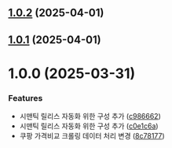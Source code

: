 ## [1.0.2](https://github.com/daechan-jo/auto-store-services-coupang/compare/v1.0.1...v1.0.2) (2025-04-01)

## [1.0.1](https://github.com/daechan-jo/auto-store-services-coupang/compare/v1.0.0...v1.0.1) (2025-04-01)

# 1.0.0 (2025-03-31)


### Features

* 시맨틱 릴리스 자동화 위한 구성 추가 ([c986662](https://github.com/daechan-jo/auto-store-services-coupang/commit/c9866620b807e8bb43aeca239878414b74b55a72))
* 시맨틱 릴리스 자동화 위한 구성 추가 ([c0e1c6a](https://github.com/daechan-jo/auto-store-services-coupang/commit/c0e1c6a2775f5387384cdf3b11ee3eeaedc2f185))
* 쿠팡 가격비교 크롤링 데이터 처리 변경 ([8c78177](https://github.com/daechan-jo/auto-store-services-coupang/commit/8c78177b9c79d251751708496b1f9707ea6280f9))
